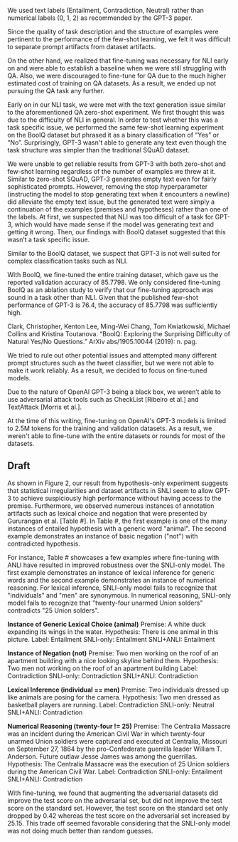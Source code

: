 We used text labels (Entailment, Contradiction, Neutral) rather than numerical labels (0, 1, 2) as recommended by the GPT-3 paper.

Since the quality of task description and the structure of examples were pertinent to the performance of the few-shot learning, we felt it was difficult to separate prompt artifacts from dataset artifacts. 

On the other hand, we realized that fine-tuning was necessary for NLI early on and were able to establish a baseline when we were still struggling with QA. Also, we were discouraged to fine-tune for QA due to the much higher estimated cost of training on QA datasets. As a result, we ended up not pursuing the QA task any further.

Early on in our NLI task, we were met with the text generation issue similar to the aforementioned QA zero-shot experiment. We first thought this was due to the difficulty of NLI in general. In order to test whether this was a task specific issue, we performed the same few-shot learning experiment on the BoolQ dataset but phrased it as a binary classification of “Yes” or “No”. Surprisingly, GPT-3 wasn't able to generate any text even though the task structure was simpler than the traditional SQuAD dataset.

We were unable to get reliable results from GPT-3 with both zero-shot and few-shot learning regardless of the number of examples we threw at it. Similar to zero-shot SQuAD, GPT-3 generates empty text even for fairly sophisticated prompts. However, removing the stop hyperparameter (instructing the model to stop generating text when it encounters a newline) did alleviate the empty text issue, but the generated text were simply a continuation of the examples (premises and hypotheses) rather than one of the labels.
At first, we suspected that NLI was too difficult of a task for GPT-3, which would have made sense if the model was generating text and getting it wrong. Then, our findings with BoolQ dataset suggested that this wasn’t a task specific issue.

Similar to the BoolQ dataset, we suspect that GPT-3 is not well suited for complex classification tasks such as NLI.

With BoolQ, we fine-tuned the entire training dataset, which gave us the reported validation accuracy of 85.7798. We only considered fine-tuning BoolQ as an ablation study to verify that our fine-tuning approach was sound in a task other than NLI. Given that the published few-shot performance of GPT-3 is 76.4, the accuracy of 85.7798 was sufficiently high.

Clark, Christopher, Kenton Lee, Ming-Wei Chang, Tom Kwiatkowski, Michael Collins and Kristina Toutanova. “BoolQ: Exploring the Surprising Difficulty of Natural Yes/No Questions.” ArXiv abs/1905.10044 (2019): n. pag.

We tried to rule out other potential issues and attempted many different prompt structures such as the tweet classifier, but we were not able to make it work reliably. As a result, we decided to focus on fine-tuned models. 

Due to the nature of OpenAI GPT-3 being a black box, we weren’t able to use adversarial attack tools such as CheckList [Ribeiro et al.] and TextAttack [Morris et al.].

At the time of this writing, fine-tuning on OpenAI's GPT-3 models is limited to 2.5M tokens for the training and validation datasets. As a result, we weren't able to fine-tune with the entire datasets or rounds for most of the datasets.

## Draft

As shown in Figure 2, our result from hypothesis-only experiment suggests that statistical irregularities and dataset artifacts in SNLI seem to allow GPT-3 to achieve suspiciously high performance without having access to the premise. Furthermore, we observed numerous instances of annotation artifacts such as lexical choice and negation that were presented by Gururangan et al. [Table #]. In Table #, the first example is one of the many instances of entailed hypothesis with a generic word "animal". The second example demonstrates an instance of basic negation ("not") with contradicted hypothesis.

For instance, Table # showcases a few examples where fine-tuning with ANLI have resulted in improved robustness over the SNLI-only model. The first example demonstrates an instance of lexical inference for generic words and the second example demonstrates an instance of numerical reasoning. For lexical inference, SNLI-only model fails to recognize that "individuals" and "men" are synonymous. In numerical reasoning, SNLI-only model fails to recognize that "twenty-four unarmed Union solders" contradicts "25 Union solders".

**Instance of Generic Lexical Choice (animal)**
Premise: A white duck expanding its wings in the water.
Hypothesis: There is one animal in this picture.
Label: Entailment
SNLI-only: Entailment SNLI+ANLI:  Entailment

**Instance of Negation (not)**
Premise: Two men working on the roof of an apartment building with a nice looking skyline behind them.
Hypothesis: Two men not working on the roof of an apartment building
Label: Contradiction
SNLI-only: Contradiction SNLI+ANLI: Contradiction

**Lexical Inference (individual == men)**
Premise: Two individuals dressed up like animals are posing for the camera.
Hypothesis: Two men dressed as basketball players are running.
Label: Contradiction
SNLI-only: Neutral SNLI+ANLI: Contradiction

**Numerical Reasoning (twenty-four != 25)**
Premise: The Centralia Massacre was an incident during the American Civil War in which twenty-four unarmed Union soldiers were captured and executed at Centralia, Missouri on September 27, 1864 by the pro-Confederate guerrilla leader William T. Anderson. Future outlaw Jesse James was among the guerrillas.
Hypothesis: The Centralia Massacre was the execution of 25 Union soldiers during the American Civil War.
Label: Contradiction
SNLI-only: Entailment SNLI+ANLI:  Contradiction


With fine-tuning, we found that augmenting the adversarial datasets did improve the test score on the adversarial set, but did not improve the test score on the standard set. However, the test score on the standard set only dropped by 0.42 whereas the test score on the adversarial set increased by 25.15. This trade off seemed favorable considering that the SNLI-only model was not doing much better than random guesses.